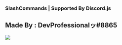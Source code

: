 ### SlashCommands | Supported By Discord.js
## Made By : DevProfessionalッ#8865
<img src="https://cdn.discordapp.com/attachments/886656601883279372/1033000992398118933/Capture.PNG">